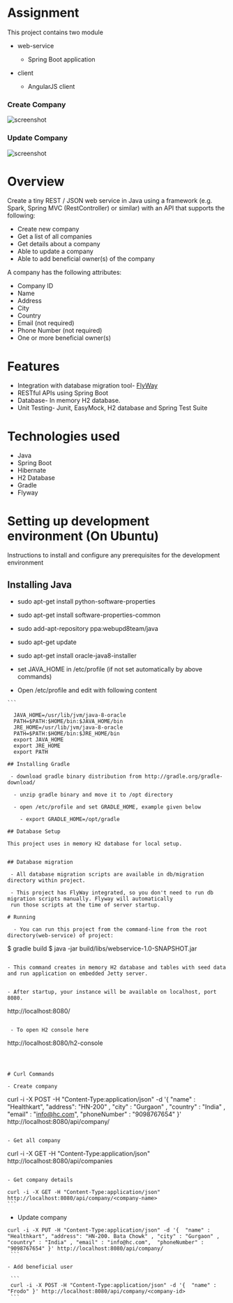 # Assignment

This project contains two module

- web-service
  - Spring Boot application

- client
  - AngularJS client

### Create Company
![screenshot](https://cloud.githubusercontent.com/assets/17736798/13641998/bdb6f802-e640-11e5-8b38-578e9ee7b54f.png)


### Update Company
![screenshot](https://cloud.githubusercontent.com/assets/17736798/13641975/a4d4e79a-e640-11e5-9ce6-c4b1ac1f90aa.png)

 
# Overview

  Create a tiny REST / JSON web service in Java using a framework (e.g. Spark, Spring MVC
  (RestController) or similar) with an API that supports the following:

  - Create new company
  - Get a list of all companies
  - Get details about a company
  - Able to update a company
  - Able to add beneficial owner(s) of the company

  A company has the following attributes:

  - Company ID
  - Name
  - Address
  - City
  - Country
  - E­mail (not required)
  - Phone Number (not required)
  - One or more beneficial owner(s)


# Features

  - Integration with database migration tool- [FlyWay](http://flywaydb.org/)
  - RESTful APIs using Spring Boot
  - Database- In memory H2 database.
  - Unit Testing- Junit, EasyMock, H2 database and Spring Test Suite

# Technologies used
   - Java
   - Spring Boot
   - Hibernate
   - H2 Database
   - Gradle
   - Flyway

# Setting up development environment (On Ubuntu)
  Instructions to install and configure any prerequisites for the development environment

## Installing Java

   - sudo apt-get install python-software-properties

   - sudo apt-get install software-properties-common

   - sudo add-apt-repository ppa:webupd8team/java

   - sudo apt-get update

   - sudo apt-get install oracle-java8-installer

   - set JAVA_HOME in /etc/profile (if not set automatically by above commands)

   - Open /etc/profile and edit with following content

    ```

      JAVA_HOME=/usr/lib/jvm/java-8-oracle
      PATH=$PATH:$HOME/bin:$JAVA_HOME/bin
      JRE_HOME=/usr/lib/jvm/java-8-oracle
      PATH=$PATH:$HOME/bin:$JRE_HOME/bin
      export JAVA_HOME
      export JRE_HOME
      export PATH
  ```
## Installing Gradle

   - download gradle binary distribution from http://gradle.org/gradle-download/

    - unzip gradle binary and move it to /opt directory

    - open /etc/profile and set GRADLE_HOME, example given below

      - export GRADLE_HOME=/opt/gradle

## Database Setup

  This project uses in memory H2 database for local setup.


## Database migration

   - All database migration scripts are available in db/migration directory within project.

   - This project has FlyWay integrated, so you don't need to run db migration scripts manually. Flyway will automatically
   run those scripts at the time of server startup.

# Running

    - You can run this project from the command-line from the root directory(web-service) of project:

   ```
   $ gradle build
   $ java -jar build/libs/webservice-1.0-SNAPSHOT.jar
   ```

   - This command creates in memory H2 database and tables with seed data and run application on embedded Jetty server.


   - After startup, your instance will be available on localhost, port 8080.

  ```
  http://localhost:8080/
  ```

   - To open H2 console here

   ```
   http://localhost:8080/h2-console
   ```



# Curl Commands

   - Create company

   ```
   curl -i -X POST -H "Content-Type:application/json" -d '{  "name" : "Healthkart", "address": "HN-200" , "city" : "Gurgaon" , "country" : "India" , "email" : "info@hc.com",  "phoneNumber" : "9098767654" }' http://localhost:8080/api/company/
   ```

   - Get all company

   ```
   curl -i -X GET -H "Content-Type:application/json"  http://localhost:8080/api/companies
   ```

   - Get company details

   ```
    curl -i -X GET -H "Content-Type:application/json"  http://localhost:8080/api/company/<company-name>
    ```

   - Update company

   ```
  curl -i -X PUT -H "Content-Type:application/json" -d '{  "name" : "Healthkart", "address": "HN-200. Bata Chowk" , "city" : "Gurgaon" , "country" : "India" , "email" : "info@hc.com",  "phoneNumber" : "9098767654" }' http://localhost:8080/api/company/
    ```

   - Add beneficial user

    ```
    curl -i -X POST -H "Content-Type:application/json" -d '{  "name" : "Frodo" }' http://localhost:8080/api/company/<company-id>
    ```

